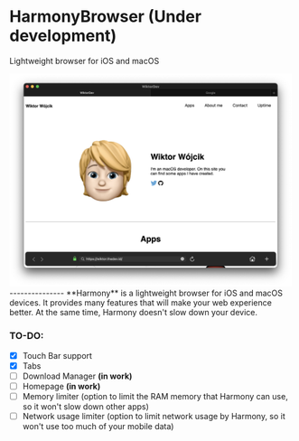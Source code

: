 # HarmonyBrowser (Under development)
Lightweight browser for iOS and macOS

<img src = "https://github.com/wiktorwojcik112/HarmonyBrowser/blob/main/Harmony(macOS).png" width ="500"/>
---------------
**Harmony** is a lightweight browser for iOS and macOS devices. It provides many features that will make your web experience better. At the same time, Harmony doesn't slow down your device.

### TO-DO:
- [x] Touch Bar support
- [x] Tabs
- [ ] Download Manager **(in work)**
- [ ] Homepage **(in work)**
- [ ] Memory limiter (option to limit the RAM memory that Harmony can use, so it won't slow down other apps)
- [ ] Network usage limiter (option to limit network usage by Harmony, so it won't use too much of your mobile data)
